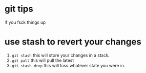 # git tips

If you fsck things up

# use stash to revert your changes

1. `git stash` this will store your changes in a stack.
2. `git pull` this will pull the latest
3. `git stash drop` this will toss whatever state you were in.
